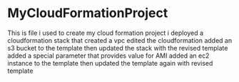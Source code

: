 # MyCloudFormationProject
This is file i used to create my cloud formation project
i deployed a cloudformation stack that created a vpc
edited the cloudformation added an s3 bucket to the template then updated the stack with the revised template
added a special parameter that provides value for AMI
added an ec2 instance to the template then updated the template again with revised template
